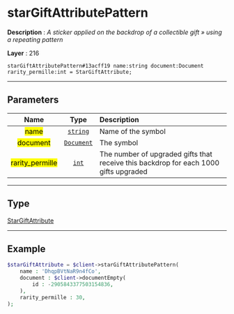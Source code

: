 # starGiftAttributePattern

**Description** : *A sticker applied on the backdrop of a collectible gift &raquo; using a repeating pattern*

**Layer** : 216

```tl
starGiftAttributePattern#13acff19 name:string document:Document rarity_permille:int = StarGiftAttribute;
```

---

## Parameters

| Name | Type | Description |
| :---: | :---: | :--- |
| <mark>name</mark> | [`string`](type/string) | Name of the symbol |
| <mark>document</mark> | [`Document`](type/Document) | The symbol |
| <mark>rarity_permille</mark> | [`int`](type/int) | The number of upgraded gifts that receive this backdrop for each 1000 gifts upgraded |

---

## Type

[StarGiftAttribute](type/StarGiftAttribute)

---

## Example

```php
$starGiftAttribute = $client->starGiftAttributePattern(
	name : 'DhqpBVtNaR9n4fCo',
	document : $client->documentEmpty(
		id : -2905843377503154836,
	),
	rarity_permille : 30,
);
```